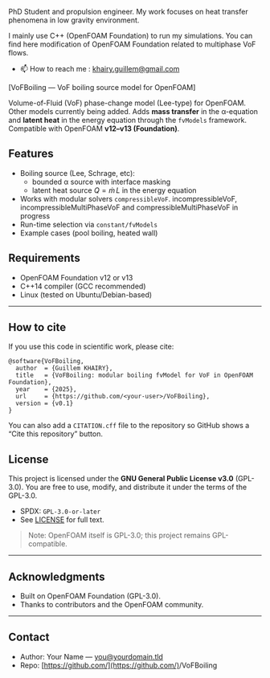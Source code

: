 PhD Student and propulsion engineer.
My work focuses on heat transfer phenomena in low gravity environment.

I mainly use C++ (OpenFOAM Foundation) to run my simulations.
You can find here modification of OpenFOAM Foundation related to multiphase VoF flows.

- 📫 How to reach me : khairy.guillem@gmail.com

[VoFBoiling — VoF boiling source model for OpenFOAM]

Volume-of-Fluid (VoF) phase-change model (Lee-type) for OpenFOAM. Other models currently being added.
Adds **mass transfer** in the α-equation and **latent heat** in the energy equation through the `fvModels` framework. Compatible with OpenFOAM **v12–v13 (Foundation)**.

## Features

- Boiling source (Lee, Schrage, etc):
  * bounded α source with interface masking
  * latent heat source $Q=\dot m\,L$ in the energy equation
- Works with modular solvers `compressibleVoF`. incompressibleVoF, incompressibleMultiPhaseVoF and compressibleMultiPhaseVoF in progress
- Run-time selection via `constant/fvModels`
- Example cases (pool boiling, heated wall)

## Requirements

* OpenFOAM Foundation v12 or v13
* C++14 compiler (GCC recommended)
* Linux (tested on Ubuntu/Debian-based)

---

## How to cite

If you use this code in scientific work, please cite:
```
@software{VoFBoiling,
  author  = {Guillem KHAIRY},
  title   = {VoFBoiling: modular boiling fvModel for VoF in OpenFOAM Foundation},
  year    = {2025},
  url     = {https://github.com/<your-user>/VoFBoiling},
  version = {v0.1}
}
```
You can also add a `CITATION.cff` file to the repository so GitHub shows a “Cite this repository” button.

## License

This project is licensed under the **GNU General Public License v3.0** (GPL-3.0).
You are free to use, modify, and distribute it under the terms of the GPL-3.0.

* SPDX: `GPL-3.0-or-later`
* See [LICENSE](./LICENSE) for full text.

> Note: OpenFOAM itself is GPL-3.0; this project remains GPL-compatible.

---

## Acknowledgments

* Built on OpenFOAM Foundation (GPL-3.0).
* Thanks to contributors and the OpenFOAM community.

---

## Contact

* Author: Your Name — [you@yourdomain.tld](mailto:you@yourdomain.tld)
* Repo: [https://github.com/](https://github.com/)<your-user>/VoFBoiling
